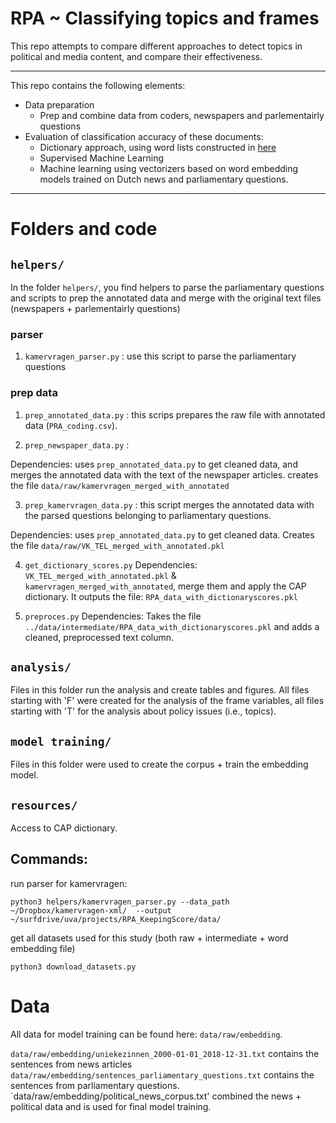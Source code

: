 # RPA ~ Classifying topics and frames

This repo attempts to compare different approaches to detect topics in political and media content, and compare their effectiveness.

---

This repo contains the following elements:

-  Data preparation
    - Prep and combine data from coders, newspapers and parlementairly questions
- Evaluation of classification accuracy of these documents:
	- Dictionary approach, using word lists constructed in [here](https://www.almendron.com/tribuna/wp-content/uploads/2017/05/CAP2013v2.pdf)
	- Supervised Machine Learning
	- Machine learning using vectorizers based on word embedding models trained on Dutch news and parliamentary questions.

---


# Folders and code

## `helpers/`

In the folder `helpers/`, you find helpers to parse the parliamentary questions and scripts to prep the annotated data and merge with the original text files (newspapers + parlementairly questions)

### parser

1.  `kamervragen_parser.py` : use this script to parse the parliamentary questions

### prep data

1. `prep_annotated_data.py` : this scrips prepares the raw file with annotated data (`PRA_coding.csv`).

2.  `prep_newspaper_data.py`  :

Dependencies: uses `prep_annotated_data.py` to get cleaned data, and merges the annotated data with the text of the newspaper articles. creates the file `data/raw/kamervragen_merged_with_annotated`

3.  `prep_kamervragen_data.py` : this script merges the annotated data with the parsed questions belonging to parliamentary questions.

Dependencies: uses `prep_annotated_data.py` to get cleaned data. Creates the file `data/raw/VK_TEL_merged_with_annotated.pkl`

4. `get_dictionary_scores.py`
Dependencies: `VK_TEL_merged_with_annotated.pkl` & `kamervragen_merged_with_annotated`, merge them and apply the CAP dictionary. It outputs the file: `RPA_data_with_dictionaryscores.pkl`

5. `preproces.py`
Dependencies: Takes the file `../data/intermediate/RPA_data_with_dictionaryscores.pkl` and adds a cleaned, preprocessed text column.


## `analysis/`

Files in this folder run the analysis and create tables and figures.
All files starting with 'F' were created for the analysis of the frame variables, all files starting with 'T' for the analysis about policy issues (i.e., topics).

## `model training/`

Files in this folder were used to create the corpus + train the embedding model.


## `resources/`

Access to CAP dictionary.


## Commands:

run parser for kamervragen:

```
python3 helpers/kamervragen_parser.py --data_path ~/Dropbox/kamervragen-xml/  --output ~/surfdrive/uva/projects/RPA_KeepingScore/data/

```

get all datasets used for this study (both raw + intermediate + word embedding file)

```
python3 download_datasets.py

```

# Data

All data for model training can be found here: `data/raw/embedding`.

`data/raw/embedding/uniekezinnen_2000-01-01_2018-12-31.txt` contains the sentences from news articles
`data/raw/embedding/sentences_parliamentary_questions.txt` contains the sentences from parliamentary questions.
`data/raw/embedding/political_news_corpus.txt' combined the news + political data and is used for final model training.

